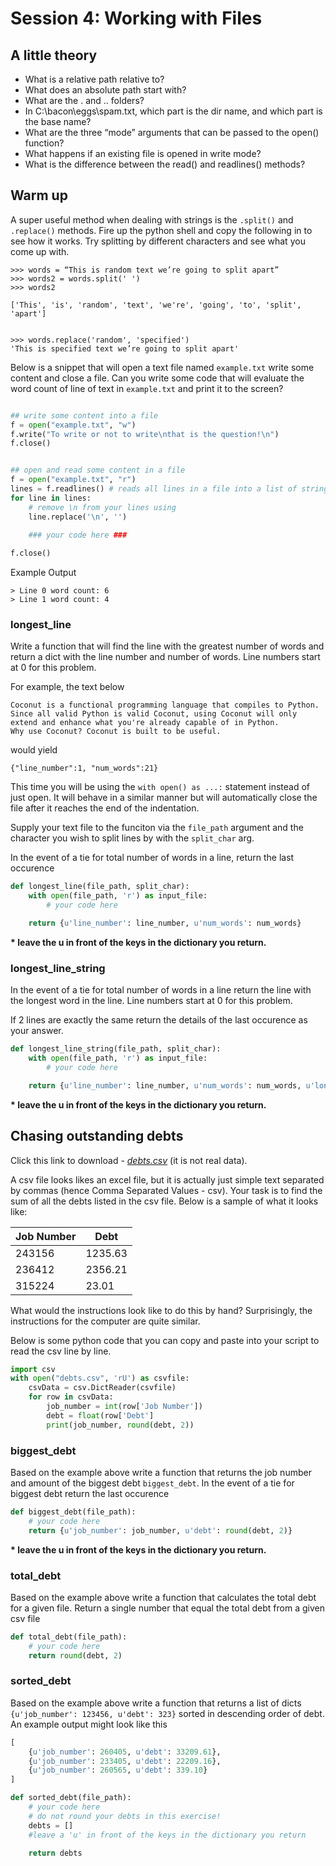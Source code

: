 # Session 4: Working with Files

## A little theory

 - What is a relative path relative to?
 - What does an absolute path start with?
 - What are the . and .. folders?
 - In C:\bacon\eggs\spam.txt, which part is the dir name, and which part is the base name?
 - What are the three “mode” arguments that can be passed to the open() function?
 - What happens if an existing file is opened in write mode?
 - What is the difference between the read() and readlines() methods?

## Warm up

A super useful method when dealing with strings is the `.split()` and `.replace()` methods. Fire up the python shell and copy the following in to see how it works.
Try splitting by different characters and see what you come up with. 
```
>>> words = “This is random text we’re going to split apart”
>>> words2 = words.split(' ')
>>> words2

['This', 'is', 'random', 'text', 'we're', 'going', 'to', 'split', 'apart']


>>> words.replace('random', 'specified')
'This is specified text we’re going to split apart'

```

Below is a snippet that will open a text file named `example.txt` write some content and close a file. Can you write some code that will evaluate the word count of line of text in `example.txt` and print it to the screen?

```py

## write some content into a file
f = open("example.txt", "w")
f.write("To write or not to write\nthat is the question!\n")
f.close()


## open and read some content in a file
f = open("example.txt", "r")
lines = f.readlines() # reads all lines in a file into a list of strings
for line in lines:
    # remove \n from your lines using
    line.replace('\n', '')
    
    ### your code here ###

f.close()

```

Example Output
```
> Line 0 word count: 6
> Line 1 word count: 4
```

### longest_line
Write a function that will find the line with the greatest number of words and return a dict with the line number and number of words. Line numbers start at 0 for this problem.

For example, the text below
```
Coconut is a functional programming language that compiles to Python.
Since all valid Python is valid Coconut, using Coconut will only extend and enhance what you're already capable of in Python.
Why use Coconut? Coconut is built to be useful.
```
would yield
```
{"line_number":1, "num_words":21}
```

This time you will be using the `with open() as ...:` statement instead of just open. It will behave in a similar manner but will automatically close the file after it reaches the end of the indentation. 

Supply your text file to the funciton via the `file_path` argument and the character you wish to split lines by with the `split_char` arg. 

In the event of a tie for total number of words in a line, return the last occurence

```py
def longest_line(file_path, split_char):
    with open(file_path, 'r') as input_file:
        # your code here

    return {u'line_number': line_number, u'num_words': num_words}
```
__* leave the u in front of the keys in the dictionary you return.__


### longest_line_string

In the event of a tie for total number of words in a line return the line with the longest word in the line. Line numbers start at 0 for this problem.

If 2 lines are exactly the same return the details of the last occurence as your answer.

```py
def longest_line_string(file_path, split_char):
    with open(file_path, 'r') as input_file:
        # your code here

    return {u'line_number': line_number, u'num_words': num_words, u'longest_string_length':longest_string_length}
```
__* leave the u in front of the keys in the dictionary you return.__

## Chasing outstanding debts

Click this link to download - [*debts.csv*](https://raw.githubusercontent.com/ArupAus/lunchtimepython/2017/Session4/Resources/debts.csv) (it is not real data).

A csv file looks likes an excel file, but it is actually just simple text separated by commas (hence Comma Separated Values - csv). Your task is to find the sum of all the debts listed in the csv file.
Below is a sample of what it looks like:

|Job Number|Debt|
|-----|------|
|243156|1235.63|
|236412|2356.21|
|315224|23.01|

What would the instructions look like to do this by hand? Surprisingly, the instructions for the computer are quite similar.

Below is some python code that you can copy and paste into your script to read the csv line by line. 

```py
import csv
with open("debts.csv", 'rU') as csvfile:
    csvData = csv.DictReader(csvfile)
    for row in csvData:
        job_number = int(row['Job Number'])
        debt = float(row['Debt']
        print(job_number, round(debt, 2))
```
### biggest_debt

Based on the example above write a function that returns the job number and amount of the biggest debt `biggest_debt`. In the event of a tie for biggest debt return the last occurence

```py
def biggest_debt(file_path):
    # your code here
    return {u'job_number': job_number, u'debt': round(debt, 2)}
```
__* leave the u in front of the keys in the dictionary you return.__

### total_debt

Based on the example above write a function that calculates the total debt for a given file. Return a single number that equal the total debt from a given csv file

```py
def total_debt(file_path):
    # your code here
    return round(debt, 2)
```

### sorted_debt

Based on the example above write a function that returns a list of dicts `{u'job_number': 123456, u'debt': 323}` sorted in descending order of debt. An example output might look like this

```py
[
    {u'job_number': 260405, u'debt': 33209.61},
    {u'job_number': 233405, u'debt': 22209.16},
    {u'job_number': 260565, u'debt': 339.10}
]
```

```py
def sorted_debt(file_path):
    # your code here
    # do not round your debts in this exercise!
    debts = []
    #leave a 'u' in front of the keys in the dictionary you return

    return debts
```
